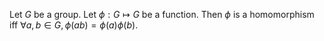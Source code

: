 Let $G$ be a group.
Let $\phi: G \mapsto G$ be a function.
Then $\phi$ is a homomorphism iff $\forall a, b \in G, \phi(ab) = \phi(a)\phi(b)$.
